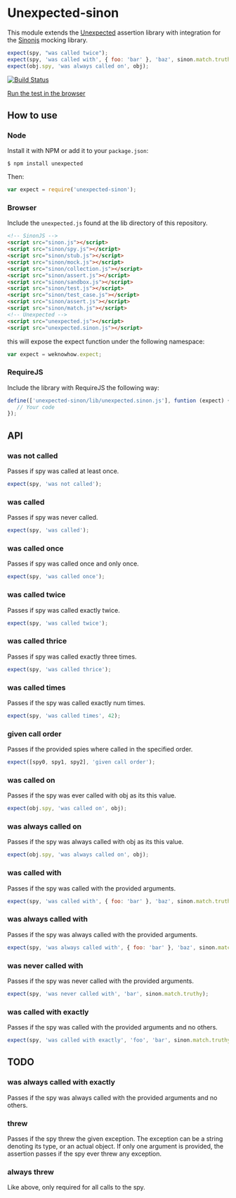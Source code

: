 # Unexpected-sinon

This module extends the
[Unexpected](https://github.com/sunesimonsen/unexpected) assertion
library with integration for the [Sinonjs](http://sinonjs.org/)
mocking library.

```js
expect(spy, "was called twice");
expect(spy, 'was called with', { foo: 'bar' }, 'baz', sinon.match.truthy);
expect(obj.spy, 'was always called on', obj);
```

[![Build Status](https://travis-ci.org/sunesimonsen/unexpected-sinon.png?branch=master)](https://travis-ci.org/sunesimonsen/unexpected-sinon)

[Run the test in the browser](http://sunesimonsen.github.io/unexpected-sinon/test/tests.html)

## How to use

### Node

Install it with NPM or add it to your `package.json`:

```
$ npm install unexpected
```

Then:

```js
var expect = require('unexpected-sinon');
```

### Browser

Include the `unexpected.js` found at the lib directory of this
repository.

```html
<!-- SinonJS -->
<script src="sinon.js"></script>
<script src="sinon/spy.js"></script>
<script src="sinon/stub.js"></script>
<script src="sinon/mock.js"></script>
<script src="sinon/collection.js"></script>
<script src="sinon/assert.js"></script>
<script src="sinon/sandbox.js"></script>
<script src="sinon/test.js"></script>
<script src="sinon/test_case.js"></script>
<script src="sinon/assert.js"></script>
<script src="sinon/match.js"></script>
<!-- Unexpected -->
<script src="unexpected.js"></script>
<script src="unexpected.sinon.js"></script>
```

this will expose the expect function under the following namespace:

```js
var expect = weknowhow.expect;
```

### RequireJS

Include the library with RequireJS the following way:

```js
define(['unexpected-sinon/lib/unexpected.sinon.js'], funtion (expect) {
   // Your code
});
```

## API

### was not called

Passes if spy was called at least once.

```js
expect(spy, 'was not called');
```

### was called

Passes if spy was never called.

```js
expect(spy, 'was called');
```

### was called once

Passes if spy was called once and only once.

```js
expect(spy, 'was called once');
```

### was called twice

Passes if spy was called exactly twice.

```js
expect(spy, 'was called twice');
```

### was called thrice

Passes if spy was called exactly three times.

```js
expect(spy, 'was called thrice');
```

### was called times


Passes if the spy was called exactly num times.

```js
expect(spy, 'was called times', 42);
```

### given call order

Passes if the provided spies where called in the specified order.

```js
expect([spy0, spy1, spy2], 'given call order');
```

### was called on

Passes if the spy was ever called with obj as its this value.

```js
expect(obj.spy, 'was called on', obj);
```

### was always called on

Passes if the spy was always called with obj as its this value.

```js
expect(obj.spy, 'was always called on', obj);
```

### was called with

Passes if the spy was called with the provided arguments.

```js
expect(spy, 'was called with', { foo: 'bar' }, 'baz', sinon.match.truthy);
```

### was always called with

Passes if the spy was always called with the provided arguments.

```js
expect(spy, 'was always called with', { foo: 'bar' }, 'baz', sinon.match.truthy);
```

### was never called with

Passes if the spy was never called with the provided arguments.

```js
expect(spy, 'was never called with', 'bar', sinon.match.truthy);
```

### was called with exactly

Passes if the spy was called with the provided arguments and no others.

```js
expect(spy, 'was called with exactly', 'foo', 'bar', sinon.match.truthy);
```

## TODO

### was always called with exactly

Passes if the spy was always called with the provided arguments and no others.

### threw

Passes if the spy threw the given exception. The exception can be a
string denoting its type, or an actual object. If only one argument is
provided, the assertion passes if the spy ever threw any exception.

### always threw

Like above, only required for all calls to the spy.
